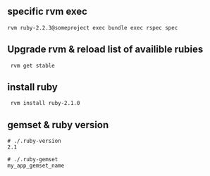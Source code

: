 ## specific rvm exec

```
rvm ruby-2.2.3@someproject exec bundle exec rspec spec
```

## Upgrade rvm & reload list of availible rubies

     rvm get stable

## install ruby

     rvm install ruby-2.1.0
     
     
## gemset & ruby version 


    # ./.ruby-version
    2.1
    
    # ./.ruby-gemset
    my_app_gemset_name
    
